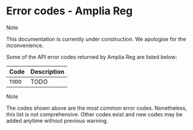 ﻿# Error codes - Amplia Reg

> [!NOTE]
> This documentation is currently under construction. We apologise for the inconvenience.

Some of the API error codes returned by Amplia Reg are listed below:

Code                                     | Description
---------------------------------------- | -----------
`TODO`                                   | TODO

> [!NOTE]
> The codes shown above are the most common error codes. Nonetheless, this list is not comprehensive. Other codes exist and new codes may be added anytime without previous warning.
